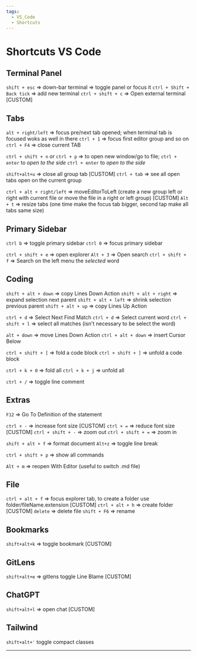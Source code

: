```yaml
---
tags:
  - VS_Code
  - Shortcuts
---
```


# Shortcuts VS Code

## Terminal Panel

`shift + esc` => down-bar terminal => toggle panel or focus it
`ctrl + Shift + Back tick` => add new terminal
`ctrl + shift + c` => Open external terminal [CUSTOM]

## Tabs

`alt + right/left` => focus pre/next tab opened; when terminal tab is focused woks as well in there
`ctrl + 1` => focus first editor group and so on
`ctrl + F4` => close current TAB

`ctrl + shift + n` or `ctrl + p` => to open new window/go to file; `ctrl + enter` to _open to the side_
`ctrl + enter` to _open to the side_

`shift+alt+u` => close all group tab [CUSTOM]
`ctrl + tab` => see all open tabs open on the current group

`ctrl + alt + right/left` => moveEditorToLeft (create a new group left or right with current file or move the file in a right or left group) [CUSTOM]
`Alt + t` => resize tabs (one time make the focus tab bigger, second tap make all tabs same size)

## Primary Sidebar

`ctrl b` => toggle primary sidebar
`ctrl 0` => focus primary sidebar

`ctrl + shift + e` => open explorer
`Alt + 3` => Open search
`ctrl + shift + f` => Search on the left menu the _selected_ word

## Coding

`shift + alt + down` => copy Lines Down Action
`shift + alt + right` => expand selection next parent
`shift + alt + left` => shrink selection previous parent
`shift + alt + up` => copy Lines Up Action

`ctrl + d` => Select Next Find Match
`ctrl + d` => Select current word
`ctrl + shift + l` => select all matches (isn't necessary to be select the word)

`alt + down` => move Lines Down Action
`ctrl + alt + down` => insert Cursor Below

`ctrl + shift + [` => fold a code block
`ctrl + shift + ]` => unfold a code block

`ctrl + k + 0` => fold all
`ctrl + k + j` => unfold all

`ctrl + /` => toggle line comment

## Extras

`F12` => Go To Definition of the statement

`ctrl + -` => increase font size [CUSTOM]
`ctrl + =` => reduce font size [CUSTOM]
`ctrl + shift + -` => zoom out
`ctrl + shift + =` => zoom in

`shift + alt + f` => format document
`Alt+z` => toggle line break

`ctrl + shift + p` => show all commands

`Alt + m` => reopen With Editor (useful to switch .md file)

## File

`ctrl + alt + f` => focus explorer tab, to create a folder use folder/fileName.extension [CUSTOM]
`ctrl + alt + h` => create folder [CUSTOM]
`delete` => delete file
`shift + F6` => rename

## Bookmarks

`shift+alt+k` => toggle bookmark [CUSTOM]

## GitLens

`shift+alt+e` => gitlens toggle Line Blame [CUSTOM]

## ChatGPT

`shift+alt+l` => open chat [CUSTOM]

## Tailwind

`shift+alt+'` toggle compact classes

---
